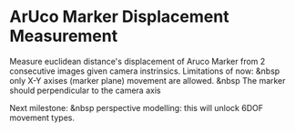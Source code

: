 # ArUco Marker Displacement Measurement

Measure euclidean distance's displacement of Aruco Marker from 2 consecutive images given camera instrinsics.
Limitations of now:
&nbsp only X-Y axises (marker plane) movement are allowed.
&nbsp The marker should perpendicular to the camera axis

Next milestone:
&nbsp perspective modelling: this will unlock 6DOF movement types.
